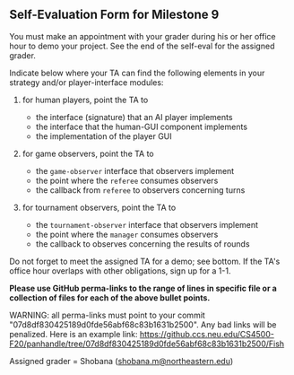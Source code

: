 ## Self-Evaluation Form for Milestone 9

You must make an appointment with your grader during his or her office
hour to demo your project. See the end of the self-eval for the assigned
grader. 

Indicate below where your TA can find the following elements in your strategy 
and/or player-interface modules: 

1. for human players, point the TA to
   - the interface (signature) that an AI player implements
   - the interface that the human-GUI component implements
   - the implementation of the player GUI

2. for game observers, point the TA to
   - the `game-observer` interface that observers implement 
   - the point where the `referee` consumes observers 
   - the callback from `referee` to observers concerning turns

3. for tournament observers, point the TA to
   - the `tournament-observer` interface that observers implement 
   - the point where the `manager` consumes observers 
   - the callback to observes concerning the results of rounds 


Do not forget to meet the assigned TA for a demo; see bottom.  If the
TA's office hour overlaps with other obligations, sign up for a 1-1.


**Please use GitHub perma-links to the range of lines in specific
file or a collection of files for each of the above bullet points.**


  WARNING: all perma-links must point to your commit "07d8df830425189d0fde56abf68c83b1631b2500".
  Any bad links will be penalized.
  Here is an example link:
    <https://github.ccs.neu.edu/CS4500-F20/panhandle/tree/07d8df830425189d0fde56abf68c83b1631b2500/Fish>

Assigned grader = Shobana (shobana.m@northeastern.edu)

